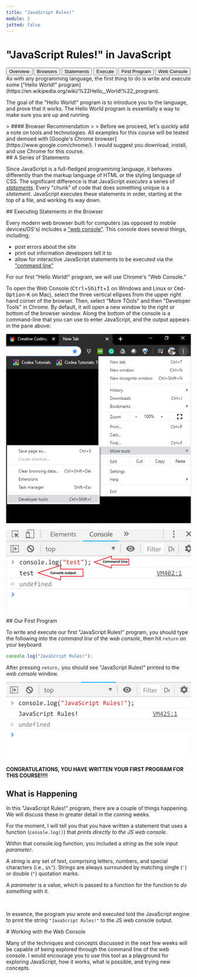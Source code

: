 ```yaml
---
title: "JavaScript Rules!"
module: 2
jotted: false
---
```


# "JavaScript Rules!" in JavaScript

<div class="tab">
  <button class="tablinks active" onclick="openTab(event, 'Overview')">Overview</button>
  <button class="tablinks" onclick="openTab(event, 'browser')">Browsers</button>
  <button class="tablinks" onclick="openTab(event, 'statements')">Statements</button>
   <button class="tablinks" onclick="openTab(event, 'execute')">Execute</button>
   <button class="tablinks" onclick="openTab(event, 'first')">First Program</button>
  <button class="tablinks" onclick="openTab(event, 'console')">Web Console</button>
</div>
<div id="Overview" class="tabcontent" style="display:block"  markdown="1">
As with any programming language, the first thing to do is write and execute some ["Hello World!" program](https://en.wikipedia.org/wiki/%22Hello,_World!%22_program).

The goal of the "Hello World!" program is to introduce you to the language, and prove that it works. The Hello World program is essentially a way to make sure you are up and running.
</div>


<div id="browser" class="tabcontent" markdown="1">
> #### Browser Recommendation
>
> Before we proceed, let's quickly add a note on tools and technologies. All examples for this course will be tested and demoed with [Google's Chrome browser](https://www.google.com/chrome/). I would suggest you download, install, and use Chrome for this course.
</div>


<div id="statements" class="tabcontent" markdown="1">
## A Series of Statements

Since JavaScript is a full-fledged programming language, it behaves differently than the markup language of HTML or the styling language of CSS. The significant difference is that JavaScript _executes_ a series of [_statements_](https://www.w3schools.com/js/js_statements.asp). Every "chunk" of code that does something unique is a _statement_. JavaScript executes these statements in order, starting at the top of a file, and working its way down.
</div>


<div id="execute" class="tabcontent" markdown="1">
## Executing Statements in the Browser

Every modern web browser built for computers (as opposed to mobile devices/OS's) includes a ["web console"](https://chromium.googlesource.com/chromiumos/docs/+/HEAD/developer_mode.md). This console does several things, including;

- post errors about the site
- print out information developers tell it to
- allow for interactive JavaScript statements to be executed via the ["command line"](https://developers.google.com/web/tools/chrome-devtools/console/)

<!--
<div class="embed-responsive embed-responsive-16by9"><iframe class="embed-responsive-item" src="https://www.youtube.com/embed/C6Cyrpkb25k" frameborder="0" allowfullscreen></iframe></div>
-->

For our first "Hello World!" program, we will use Chrome's "Web Console."

To open the Web Console (<kbd>Ctrl</kbd>+<kbd>Shift</kbd>+<kbd>I</kbd> on Windows and Linux or <kbd>Cmd</kbd>-<kbd>Option</kbd>-<kbd>K</kbd> on Mac), select the three vertical ellipses from the upper right hand corner of the browser. Then, select "More TOols" and then "Developer Tools" in Chrome. By default, it will open a new window to the right or bottom of the browser window. Along the bottom of the console is a command-line that you can use to enter JavaScript, and the output appears in the pane above:

![Showing the location of 'web console' in the menus](../imgs/web-console-menu.png "Showing the location of 'web console' in the menus")

![Example of the Firefox web console and command line](../imgs/chrome-webconsole.png "Example of the Firefox web console and command line")
</div>


<div id="first" class="tabcontent">
<div class="tabhtml" markdown="1">
## Our First Program

To write and execute our first "JavaScript Rules!" program, you should type the following into the _command line_ of the _web console_, then hit `return` on your keyboard.

```js
console.log("JavaScript Rules!");
```

After pressing `return,` you should see "JavaScript Rules!" printed to the _web console_ window.

![The 'JavaScript Rules!' program in Chrome.](../imgs/javascript-rules.png "The 'JavaScript Rules!' program in Firefox.")

**CONGRATULATIONS, YOU HAVE WRITTEN YOUR FIRST PROGRAM FOR THIS COURSE!!!!**

## What is Happening

In this "JavaScript Rules!" program, there are a couple of things happening. We will discuss these in greater detail in the coming weeks.

For the moment, I will tell you that you have written a statement that uses a function (`console.log()`) that _prints directly to the JS web console_.

Within that console.log function, you included a _string_ as the sole input _parameter_.

A _string_ is any set of text, comprising letters, numbers, and special characters (i.e., `&%^`). Strings are always surrounded by matching single (`'`) or double (`"`) quotation marks.

A _parameter_ is a value, which is passed to a function for the function to _do something_ with it.


<br />

In essence, the program you wrote and executed told the JavaScript engine to print the string `"JavaScript Rules!"` to the JS web console output.
</div>
</div>

<div id="console" class="tabcontent" markdown="1">
# Working with the Web Console

Many of the techniques and concepts discussed in the next few weeks will be capable of being explored through the command line of the web console. I would encourage you to use this tool as a playground for exploring JavaScript, how it works, what is possible, and trying new concepts.
</div>
